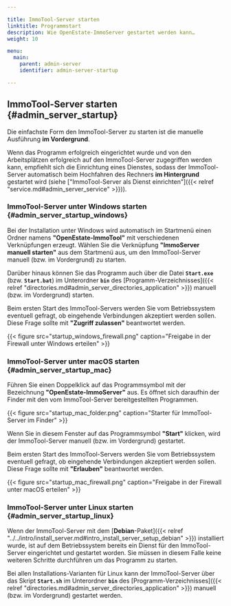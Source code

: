 ```yaml
---

title: ImmoTool-Server starten
linktitle: Programmstart
description: Wie OpenEstate-ImmoServer gestartet werden kann…
weight: 10

menu:
  main:
    parent: admin-server
    identifier: admin-server-startup

---
```


## ImmoTool-Server starten {#admin_server_startup}

Die einfachste Form den ImmoTool-Server zu starten ist die manuelle Ausführung **im Vordergrund**. 

Wenn das Programm erfolgreich eingerichtet wurde und von den Arbeitsplätzen erfolgreich auf den ImmoTool-Server zugegriffen werden kann, empfiehlt sich die Einrichtung eines Dienstes, sodass der ImmoTool-Server automatisch beim Hochfahren des Rechners **im Hintergrund** gestartet wird (siehe ["ImmoTool-Server als Dienst einrichten"]({{< relref "service.md#admin_server_service" >}})).


### ImmoTool-Server unter Windows starten {#admin_server_startup_windows}

Bei der Installation unter Windows wird automatisch im Startmenü einen Ordner namens **"OpenEstate-ImmoTool"** mit verschiedenen Verknüpfungen erzeugt. Wählen Sie die Verknüpfung **"ImmoServer manuell starten"** aus dem Startmenü aus, um den ImmoTool-Server manuell (bzw. im Vordergrund) zu starten.

Darüber hinaus können Sie das Programm auch über die Datei **`Start.exe`** (bzw. **`Start.bat`**) im Unterordner **`bin`** des [Programm-Verzeichnisses]({{< relref "directories.md#admin_server_directories_application" >}}) manuell (bzw. im Vordergrund) starten.

Beim ersten Start des ImmoTool-Servers werden Sie vom Betriebssystem eventuell gefragt, ob eingehende Verbindungen akzeptiert werden sollen. Diese Frage sollte mit **"Zugriff zulassen"** beantwortet werden.

{{< figure src="startup_windows_firewall.png" caption="Freigabe in der Firewall unter Windows erteilen" >}}


### ImmoTool-Server unter macOS starten {#admin_server_startup_mac}

Führen Sie einen Doppelklick auf das Programmsymbol mit der Bezeichnung **"OpenEstate-ImmoServer"** aus. Es öffnet sich daraufhin der Finder mit den vom ImmoTool-Server bereitgestellten Programmen.

{{< figure src="startup_mac_folder.png" caption="Starter für ImmoTool-Server im Finder" >}}

Wenn Sie in diesem Fenster auf das Programmsymbol **"Start"** klicken, wird der ImmoTool-Server manuell (bzw. im Vordergrund) gestartet.

Beim ersten Start des ImmoTool-Servers werden Sie vom Betriebssystem eventuell gefragt, ob eingehende Verbindungen akzeptiert werden sollen. Diese Frage sollte mit **"Erlauben"** beantwortet werden.

{{< figure src="startup_mac_firewall.png" caption="Freigabe in der Firewall unter macOS erteilen" >}}


### ImmoTool-Server unter Linux starten {#admin_server_startup_linux}

Wenn der ImmoTool-Server mit dem [**Debian**-Paket]({{< relref "../../intro/install_server.md#intro_install_server_setup_debian" >}}) installiert wurde, ist auf dem Betriebssystem bereits ein Dienst für den ImmoTool-Server eingerichtet und gestartet worden. Sie müssen in diesem Falle keine weiteren Schritte durchführen um das Programm zu starten.

Bei allen Installations-Varianten für Linux kann der ImmoTool-Server über das Skript **`Start.sh`** im Unterordner **`bin`** des [Programm-Verzeichnisses]({{< relref "directories.md#admin_server_directories_application" >}}) manuell (bzw. im Vordergrund) gestartet werden.
